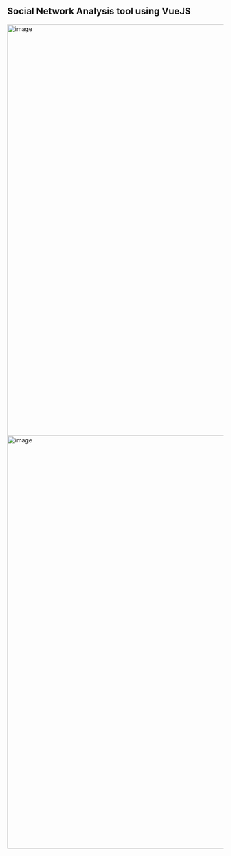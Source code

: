 ## Social Network Analysis tool using VueJS

<img width="955" alt="image" src="https://github.com/user-attachments/assets/18ff13f9-7762-46b0-8d49-fa287951f7aa">

<img width="959" alt="image" src="https://github.com/user-attachments/assets/f731fdd3-6f58-41e4-8032-e65611830807">
